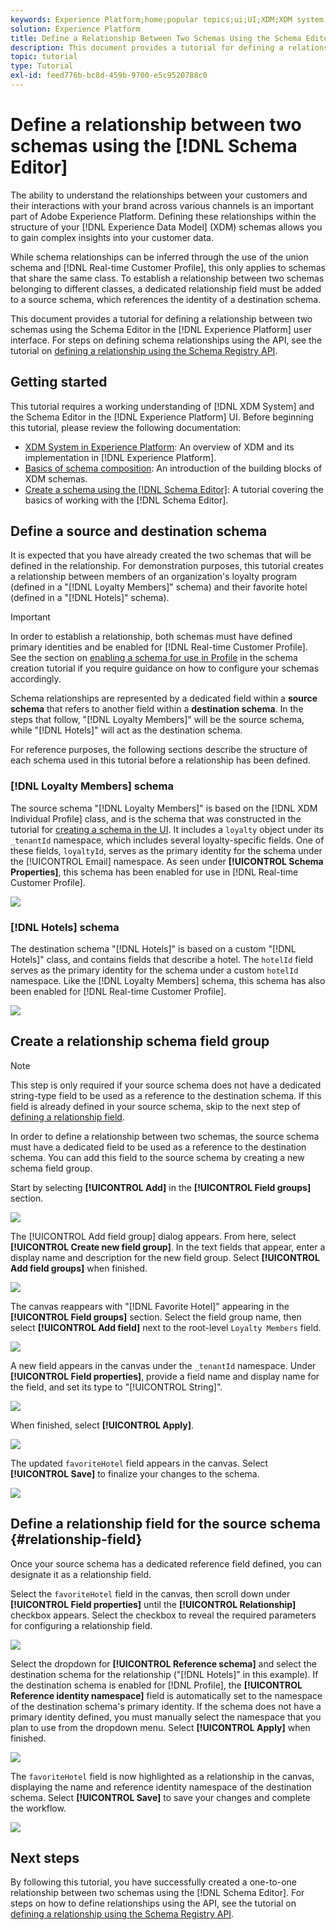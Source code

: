 ```yaml
---
keywords: Experience Platform;home;popular topics;ui;UI;XDM;XDM system;experience data model;Experience data model;Experience Data Model;data model;Data Model;schema editor;Schema Editor;schema;Schema;schemas;Schemas;create;relationship;Relationship;reference;Reference;
solution: Experience Platform
title: Define a Relationship Between Two Schemas Using the Schema Editor
description: This document provides a tutorial for defining a relationship between two schemas using the Schema Editor in the Experience Platform user interface.
topic: tutorial
type: Tutorial
exl-id: feed776b-bc8d-459b-9700-e5c9520788c0
---
```

# Define a relationship between two schemas using the [!DNL Schema Editor]

The ability to understand the relationships between your customers and their interactions with your brand across various channels is an important part of Adobe Experience Platform. Defining these relationships within the structure of your [!DNL Experience Data Model] (XDM) schemas allows you to gain complex insights into your customer data.

While schema relationships can be inferred through the use of the union schema and [!DNL Real-time Customer Profile], this only applies to schemas that share the same class. To establish a relationship between two schemas belonging to different classes, a dedicated relationship field must be added to a source schema, which references the identity of a destination schema.

This document provides a tutorial for defining a relationship between two schemas using the Schema Editor in the [!DNL Experience Platform] user interface. For steps on defining schema relationships using the API, see the tutorial on [defining a relationship using the Schema Registry API](relationship-api.md).

## Getting started

This tutorial requires a working understanding of [!DNL XDM System] and the Schema Editor in the [!DNL Experience Platform] UI. Before beginning this tutorial, please review the following documentation:

* [XDM System in Experience Platform](../home.md): An overview of XDM and its implementation in [!DNL Experience Platform].
* [Basics of schema composition](../schema/composition.md): An introduction of the building blocks of XDM schemas.
* [Create a schema using the [!DNL Schema Editor]](create-schema-ui.md): A tutorial covering the basics of working with the [!DNL Schema Editor].

## Define a source and destination schema

It is expected that you have already created the two schemas that will be defined in the relationship. For demonstration purposes, this tutorial creates a relationship between members of an organization's loyalty program (defined in a "[!DNL Loyalty Members]" schema) and their favorite hotel (defined in a "[!DNL Hotels]" schema).

>[!IMPORTANT]
>
>In order to establish a relationship, both schemas must have defined primary identities and be enabled for [!DNL Real-time Customer Profile]. See the section on [enabling a schema for use in Profile](./create-schema-ui.md#profile) in the schema creation tutorial if you require guidance on how to configure your schemas accordingly.

Schema relationships are represented by a dedicated field within a **source schema** that refers to another field within a **destination schema**. In the steps that follow, "[!DNL Loyalty Members]" will be the source schema, while "[!DNL Hotels]" will act as the destination schema.

For reference purposes, the following sections describe the structure of each schema used in this tutorial before a relationship has been defined.

### [!DNL Loyalty Members] schema

The source schema "[!DNL Loyalty Members]" is based on the [!DNL XDM Individual Profile] class, and is the schema that was constructed in the tutorial for [creating a schema in the UI](create-schema-ui.md). It includes a `loyalty` object under its `_tenantId` namespace, which includes several loyalty-specific fields. One of these fields, `loyaltyId`, serves as the primary identity for the schema under the [!UICONTROL Email] namespace. As seen under **[!UICONTROL Schema Properties]**, this schema has been enabled for use in [!DNL Real-time Customer Profile].

![](../images/tutorials/relationship/loyalty-members.png)

### [!DNL Hotels] schema

The destination schema "[!DNL Hotels]" is based on a custom "[!DNL Hotels]" class, and contains fields that describe a hotel. The `hotelId` field serves as the primary identity for the schema under a custom `hotelId` namespace. Like the [!DNL Loyalty Members] schema, this schema has also been enabled for [!DNL Real-time Customer Profile].

![](../images/tutorials/relationship/hotels.png)

## Create a relationship schema field group

>[!NOTE]
>
>This step is only required if your source schema does not have a dedicated string-type field to be used as a reference to the destination schema. If this field is already defined in your source schema, skip to the next step of [defining a relationship field](#relationship-field).

In order to define a relationship between two schemas, the source schema must have a dedicated field to be used as a reference to the destination schema. You can add this field to the source schema by creating a new schema field group.

Start by selecting **[!UICONTROL Add]** in the **[!UICONTROL Field groups]** section.

![](../images/tutorials/relationship/loyalty-add-field-group.png)

The [!UICONTROL Add field group] dialog appears. From here, select **[!UICONTROL Create new field group]**. In the text fields that appear, enter a display name and description for the new field group. Select **[!UICONTROL Add field groups]** when finished.

![](../images/tutorials/relationship/create-field-group.png)

The canvas reappears with "[!DNL Favorite Hotel]" appearing in the **[!UICONTROL Field groups]** section. Select the field group name, then select **[!UICONTROL Add field]** next to the root-level `Loyalty Members` field.

![](../images/tutorials/relationship/loyalty-add-field.png)

A new field appears in the canvas under the `_tenantId` namespace. Under **[!UICONTROL Field properties]**, provide a field name and display name for the field, and set its type to "[!UICONTROL String]".

![](../images/tutorials/relationship/relationship-field-details.png)

When finished, select **[!UICONTROL Apply]**.

![](../images/tutorials/relationship/relationship-field-apply.png)

The updated `favoriteHotel` field appears in the canvas. Select **[!UICONTROL Save]** to finalize your changes to the schema.

![](../images/tutorials/relationship/relationship-field-save.png)

## Define a relationship field for the source schema {#relationship-field}

Once your source schema has a dedicated reference field defined, you can designate it as a relationship field.

Select the `favoriteHotel` field in the canvas, then scroll down under **[!UICONTROL Field properties]** until the **[!UICONTROL Relationship]** checkbox appears. Select the checkbox to reveal the required parameters for configuring a relationship field.

![](../images/tutorials/relationship/relationship-checkbox.png)

Select the dropdown for **[!UICONTROL Reference schema]** and select the destination schema for the relationship ("[!DNL Hotels]" in this example). If the destination schema is enabled for [!DNL Profile], the **[!UICONTROL Reference identity namespace]** field is automatically set to the namespace of the destination schema's primary identity. If the schema does not have a primary identity defined, you must manually select the namespace that you plan to use from the dropdown menu. Select **[!UICONTROL Apply]** when finished.

![](../images/tutorials/relationship/reference-schema-id-namespace.png)

The `favoriteHotel` field is now highlighted as a relationship in the canvas, displaying the name and reference identity namespace of the destination schema. Select **[!UICONTROL Save]** to save your changes and complete the workflow.

![](../images/tutorials/relationship/relationship-save.png)

## Next steps

By following this tutorial, you have successfully created a one-to-one relationship between two schemas using the [!DNL Schema Editor]. For steps on how to define relationships using the API, see the tutorial on [defining a relationship using the Schema Registry API](relationship-api.md).
